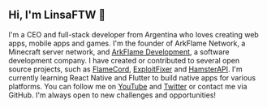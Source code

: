 ## Hi, I'm LinsaFTW 👋

I'm a CEO and full-stack developer from Argentina who loves creating web apps, mobile apps and games. I'm the founder of ArkFlame Network, a Minecraft server network, and [ArkFlame Development](https://github.com/arkflame), a software development company. I have created or contributed to several open source projects, such as [FlameCord](https://builtbybit.com/resources/flamecord-ultimate-antibot-solution.13492/), [ExploitFixer](https://builtbybit.com/resources/exploitfixer-anti-crash-dupe-plugin.26463/) and [HamsterAPI](https://github.com/2lstudios-mc/HamsterAPI). I'm currently learning React Native and Flutter to build native apps for various platforms. You can follow me on [YouTube](https://www.youtube.com/c/LinsaFTW) and [Twitter](https://twitter.com/LinsaFTW) or contact me via GitHub. I'm always open to new challenges and opportunities!
